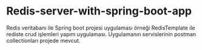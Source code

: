 # Redis-server-with-spring-boot-app
Redis veritabanı ile Spring boot projesi uygulaması örneği
RedisTemplate ile rediste crud işlemleri yapım uygulaması.
Uygulamanın servislerinin postman collectionları projede mevcut.
